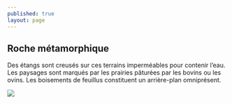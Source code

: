 ```yaml
---
published: true
layout: page
---
```

## Roche métamorphique

Des étangs sont creusés sur ces terrains imperméables pour contenir l’eau. Les paysages sont marqués par les prairies pâturées par les bovins ou les ovins. Les boisements de feuillus constituent un arrière-plan omniprésent.

![]({{site.baseurl}}/data/images/3/geographie/03_GEOGRAPHIE_POP_UP_01.jpg)
